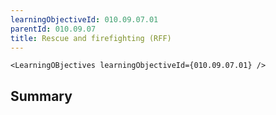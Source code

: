 ```yaml
---
learningObjectiveId: 010.09.07.01
parentId: 010.09.07
title: Rescue and firefighting (RFF)
---
```


```tsx eval
<LearningOBjectives learningObjectiveId={010.09.07.01} />
```

## Summary
